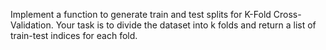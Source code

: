 Implement a function to generate train and test splits for K-Fold Cross-Validation. Your task is to divide the dataset into k folds and return a list of train-test indices for each fold.
